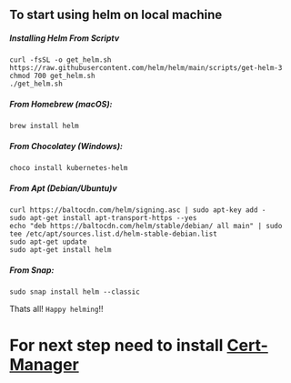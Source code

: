 ## To start using helm on local machine


##### Installing Helm From Scriptv
```
curl -fsSL -o get_helm.sh https://raw.githubusercontent.com/helm/helm/main/scripts/get-helm-3
chmod 700 get_helm.sh
./get_helm.sh
```
##### From Homebrew (macOS):
```
brew install helm
```

##### From Chocolatey (Windows):
```
choco install kubernetes-helm
```


##### From Apt (Debian/Ubuntu)v
```
curl https://baltocdn.com/helm/signing.asc | sudo apt-key add -
sudo apt-get install apt-transport-https --yes
echo "deb https://baltocdn.com/helm/stable/debian/ all main" | sudo tee /etc/apt/sources.list.d/helm-stable-debian.list
sudo apt-get update
sudo apt-get install helm
```

##### From Snap:
```
sudo snap install helm --classic

```

Thats all! `Happy helming`!!

# For next step need to install [Cert-Manager] 

[Cert-Manager]: https://github.com/greatspoke/kubernetes/blob/master/docs/Install-kubernetes-cert-manager.md
